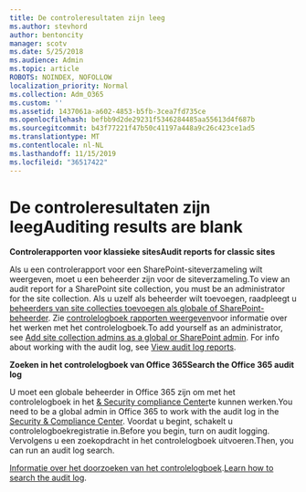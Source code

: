 ```yaml
---
title: De controleresultaten zijn leeg
ms.author: stevhord
author: bentoncity
manager: scotv
ms.date: 5/25/2018
ms.audience: Admin
ms.topic: article
ROBOTS: NOINDEX, NOFOLLOW
localization_priority: Normal
ms.collection: Adm_O365
ms.custom: ''
ms.assetid: 1437061a-a602-4853-b5fb-3cea7fd735ce
ms.openlocfilehash: befbb9d2de29231f5346284485aa55613d4f687b
ms.sourcegitcommit: b43f77221f47b50c41197a448a9c26c423ce1ad5
ms.translationtype: MT
ms.contentlocale: nl-NL
ms.lasthandoff: 11/15/2019
ms.locfileid: "36517422"
---
```

# <a name="auditing-results-are-blank"></a><span data-ttu-id="b7fcd-102">De controleresultaten zijn leeg</span><span class="sxs-lookup"><span data-stu-id="b7fcd-102">Auditing results are blank</span></span>

 <span data-ttu-id="b7fcd-103">**Controlerapporten voor klassieke sites**</span><span class="sxs-lookup"><span data-stu-id="b7fcd-103">**Audit reports for classic sites**</span></span>
  
<span data-ttu-id="b7fcd-104">Als u een controlerapport voor een SharePoint-siteverzameling wilt weergeven, moet u een beheerder zijn voor de siteverzameling.</span><span class="sxs-lookup"><span data-stu-id="b7fcd-104">To view an audit report for a SharePoint site collection, you must be an administrator for the site collection.</span></span> <span data-ttu-id="b7fcd-105">Als u uzelf als beheerder wilt toevoegen, raadpleegt u [beheerders van site collecties toevoegen als globale of SharePoint-beheerder](https://go.microsoft.com/fwlink/?linkid=869390). Zie [controlelogboek rapporten weergeven](https://go.microsoft.com/fwlink/?linkid=395237)voor informatie over het werken met het controlelogboek.</span><span class="sxs-lookup"><span data-stu-id="b7fcd-105">To add yourself as an administrator, see [Add site collection admins as a global or SharePoint admin](https://go.microsoft.com/fwlink/?linkid=869390). For info about working with the audit log, see [View audit log reports](https://go.microsoft.com/fwlink/?linkid=395237).</span></span> 
  
 <span data-ttu-id="b7fcd-106">**Zoeken in het controlelogboek van Office 365**</span><span class="sxs-lookup"><span data-stu-id="b7fcd-106">**Search the Office 365 audit log**</span></span>
  
<span data-ttu-id="b7fcd-107">U moet een globale beheerder in Office 365 zijn om met het controlelogboek in het [ &amp; Security compliance Center](https://protection.office.com)te kunnen werken.</span><span class="sxs-lookup"><span data-stu-id="b7fcd-107">You need to be a global admin in Office 365 to work with the audit log in the [Security &amp; Compliance Center](https://protection.office.com).</span></span> <span data-ttu-id="b7fcd-108">Voordat u begint, schakelt u controlelogboekregistratie in.</span><span class="sxs-lookup"><span data-stu-id="b7fcd-108">Before you begin, turn on audit logging.</span></span> <span data-ttu-id="b7fcd-109">Vervolgens u een zoekopdracht in het controlelogboek uitvoeren.</span><span class="sxs-lookup"><span data-stu-id="b7fcd-109">Then, you can run an audit log search.</span></span> 
  
<span data-ttu-id="b7fcd-110">[Informatie over het doorzoeken van het controlelogboek](https://go.microsoft.com/fwlink/?linkid=708432).</span><span class="sxs-lookup"><span data-stu-id="b7fcd-110">[Learn how to search the audit log](https://go.microsoft.com/fwlink/?linkid=708432).</span></span>
  

